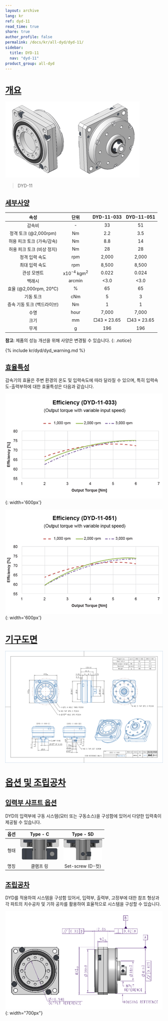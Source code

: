 ```yaml
---
layout: archive
lang: kr
ref: dyd-11
read_time: true
share: true
author_profile: false
permalink: /docs/kr/all-dyd/dyd-11/
sidebar:
  title: DYD-11
  nav: "dyd-11"
product_group: all-dyd
---
```


# [개요](#개요)

![](/assets/images/dyd/dyd_11_product_image_01.png)

> DYD-11

## [세부사양](#세부사양)

|            속성             |               단위               | DYD-11-033  | DYD-11-051  |
|:---------------------------:|:--------------------------------:|:-----------:|:-----------:|
|           감속비            |                \-                |     33      |     51      |
|    정격 토크 (@2,000rpm)    |                Nm                |     2.2     |     3.5     |
| 허용 피크 토크 (가속/감속)  |                Nm                |     8.8     |     14      |
| 허용 피크 토크 (비상 정지)  |                Nm                |     28      |     28      |
|       정격 입력 속도        |               rpm                |    2,000    |    2,000    |
|       최대 입력 속도        |               rpm                |    8,500    |    8,500    |
|         관성 모멘트         | x10<sup>-4</sup> kgm<sup>2</sup> |    0.022    |    0.024    |
|           백래시            |              arcmin              |    <3.0     |    <3.0     |
|    효율 (@2,000rpm, 20℃)    |                %                 |     65      |     65      |
|          기동 토크          |               cNm                |      5      |      3      |
| 증속 기동 토크 (백드라이브) |                Nm                |      1      |      1      |
|            수명             |               hour               |    7,000    |    7,000    |
|            크기             |                mm                | □43 × 23.65 | □43 × 23.65 |
|            무게             |                g                 |     196     |     196     |

**참고**: 제품의 성능 개선을 위해 사양은 변경될 수 있습니다.
{: .notice}

{% include kr/dyd/dyd_warning.md %}

## [효율특성](#효율특성)

감속기의 효율은 주변 환경의 온도 및 입력속도에 따라 달라질 수 있으며, 특히 입력속도-출력부하에 대한 효율특성은 다음과 같습니다.

![](/assets/images/dyd/efficiency_dyd_11_033.jpg){: width='600px'}

![](/assets/images/dyd/efficiency_dyd_11_051.jpg){: width='600px'}

# [기구도면](#기구도면)

![](/assets/images/dyd/dyd_11_drawing_update.png)

# [옵션 및 조립공차](#옵션-및-조립공차)

## [입력부 샤프트 옵션](#입력부-샤프트-옵션)

DYD의 입력부에 구동 시스템(모터 또는 구동소스)을 구성함에 있어서 다양한 입력축이 제공될 수 있습니다.

| 옵션 |                Type - C                |                Type - SD                |
|:----:|:--------------------------------------:|:---------------------------------------:|
| 형태 | ![](/assets/images/dyd/dyd_c_type.png) | ![](/assets/images/dyd/dyd_sd_type.png) |
| 명칭 |               클램프 링                |            Set-screw (D-컷)             |

## [조립공차](#조립공차)

DYD를 적용하여 시스템을 구성함 있어서, 입력부, 출력부, 고정부에 대한 참조 형상과 각 파트의 치수공차 및 기하 공차를 활용하여 효율적으로 시스템을 구성할 수 있습니다.

![](/assets/images/dyd/dyd_11_assembly_tollerance_01.png){: width="700px"}
